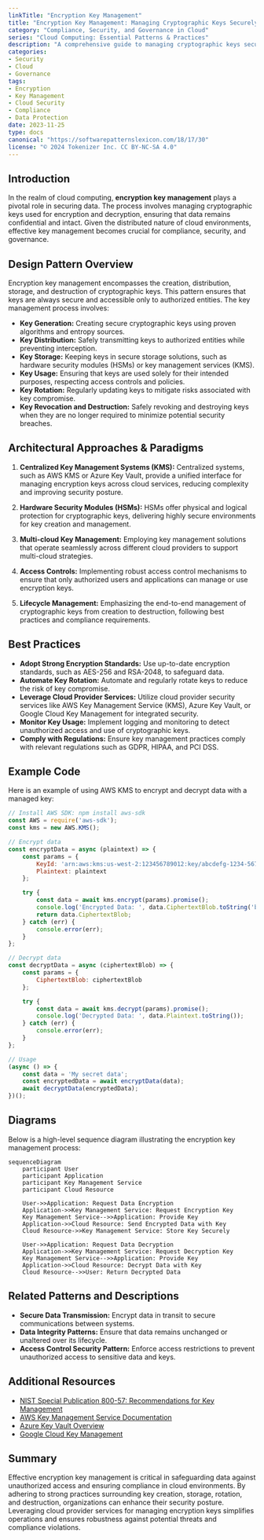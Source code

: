 ```yaml
---
linkTitle: "Encryption Key Management"
title: "Encryption Key Management: Managing Cryptographic Keys Securely"
category: "Compliance, Security, and Governance in Cloud"
series: "Cloud Computing: Essential Patterns & Practices"
description: "A comprehensive guide to managing cryptographic keys securely in cloud environments to ensure data protection and integrity."
categories:
- Security
- Cloud
- Governance
tags:
- Encryption
- Key Management
- Cloud Security
- Compliance
- Data Protection
date: 2023-11-25
type: docs
canonical: "https://softwarepatternslexicon.com/18/17/30"
license: "© 2024 Tokenizer Inc. CC BY-NC-SA 4.0"
---
```


## Introduction

In the realm of cloud computing, **encryption key management** plays a pivotal role in securing data. The process involves managing cryptographic keys used for encryption and decryption, ensuring that data remains confidential and intact. Given the distributed nature of cloud environments, effective key management becomes crucial for compliance, security, and governance.

## Design Pattern Overview

Encryption key management encompasses the creation, distribution, storage, and destruction of cryptographic keys. This pattern ensures that keys are always secure and accessible only to authorized entities. The key management process involves:

- **Key Generation:** Creating secure cryptographic keys using proven algorithms and entropy sources.
- **Key Distribution:** Safely transmitting keys to authorized entities while preventing interception.
- **Key Storage:** Keeping keys in secure storage solutions, such as hardware security modules (HSMs) or key management services (KMS).
- **Key Usage:** Ensuring that keys are used solely for their intended purposes, respecting access controls and policies.
- **Key Rotation:** Regularly updating keys to mitigate risks associated with key compromise.
- **Key Revocation and Destruction:** Safely revoking and destroying keys when they are no longer required to minimize potential security breaches.

## Architectural Approaches & Paradigms

1. **Centralized Key Management Systems (KMS):** Centralized systems, such as AWS KMS or Azure Key Vault, provide a unified interface for managing encryption keys across cloud services, reducing complexity and improving security posture.

2. **Hardware Security Modules (HSMs):** HSMs offer physical and logical protection for cryptographic keys, delivering highly secure environments for key creation and management.

3. **Multi-cloud Key Management:** Employing key management solutions that operate seamlessly across different cloud providers to support multi-cloud strategies.

4. **Access Controls:** Implementing robust access control mechanisms to ensure that only authorized users and applications can manage or use encryption keys.

5. **Lifecycle Management:** Emphasizing the end-to-end management of cryptographic keys from creation to destruction, following best practices and compliance requirements.

## Best Practices

- **Adopt Strong Encryption Standards:** Use up-to-date encryption standards, such as AES-256 and RSA-2048, to safeguard data.
- **Automate Key Rotation:** Automate and regularly rotate keys to reduce the risk of key compromise.
- **Leverage Cloud Provider Services:** Utilize cloud provider security services like AWS Key Management Service (KMS), Azure Key Vault, or Google Cloud Key Management for integrated security.
- **Monitor Key Usage:** Implement logging and monitoring to detect unauthorized access and use of cryptographic keys.
- **Comply with Regulations:** Ensure key management practices comply with relevant regulations such as GDPR, HIPAA, and PCI DSS.

## Example Code

Here is an example of using AWS KMS to encrypt and decrypt data with a managed key:

```javascript
// Install AWS SDK: npm install aws-sdk
const AWS = require('aws-sdk');
const kms = new AWS.KMS();

// Encrypt data
const encryptData = async (plaintext) => {
    const params = {
        KeyId: 'arn:aws:kms:us-west-2:123456789012:key/abcdefg-1234-5678-9101-abcdefg123456', // Your KMS key ID
        Plaintext: plaintext
    };

    try {
        const data = await kms.encrypt(params).promise();
        console.log('Encrypted Data: ', data.CiphertextBlob.toString('base64'));
        return data.CiphertextBlob;
    } catch (err) {
        console.error(err);
    }
};

// Decrypt data
const decryptData = async (ciphertextBlob) => {
    const params = {
        CiphertextBlob: ciphertextBlob
    };

    try {
        const data = await kms.decrypt(params).promise();
        console.log('Decrypted Data: ', data.Plaintext.toString());
    } catch (err) {
        console.error(err);
    }
};

// Usage
(async () => {
    const data = 'My secret data';
    const encryptedData = await encryptData(data);
    await decryptData(encryptedData);
})();
```

## Diagrams

Below is a high-level sequence diagram illustrating the encryption key management process:

```mermaid
sequenceDiagram
    participant User
    participant Application
    participant Key Management Service
    participant Cloud Resource

    User->>Application: Request Data Encryption
    Application->>Key Management Service: Request Encryption Key
    Key Management Service-->>Application: Provide Key
    Application->>Cloud Resource: Send Encrypted Data with Key
    Cloud Resource->>Key Management Service: Store Key Securely

    User->>Application: Request Data Decryption
    Application->>Key Management Service: Request Decryption Key
    Key Management Service-->>Application: Provide Key
    Application->>Cloud Resource: Decrypt Data with Key
    Cloud Resource-->>User: Return Decrypted Data
```

## Related Patterns and Descriptions

- **Secure Data Transmission:** Encrypt data in transit to secure communications between systems.
- **Data Integrity Patterns:** Ensure that data remains unchanged or unaltered over its lifecycle.
- **Access Control Security Pattern:** Enforce access restrictions to prevent unauthorized access to sensitive data and keys.

## Additional Resources

- [NIST Special Publication 800-57: Recommendations for Key Management](https://csrc.nist.gov/publications/detail/sp/800-57-part-1/rev-5/final)
- [AWS Key Management Service Documentation](https://docs.aws.amazon.com/kms/index.html)
- [Azure Key Vault Overview](https://docs.microsoft.com/en-us/azure/key-vault/general/overview)
- [Google Cloud Key Management](https://cloud.google.com/kms)

## Summary

Effective encryption key management is critical in safeguarding data against unauthorized access and ensuring compliance in cloud environments. By adhering to strong practices surrounding key creation, storage, rotation, and destruction, organizations can enhance their security posture. Leveraging cloud provider services for managing encryption keys simplifies operations and ensures robustness against potential threats and compliance violations.
